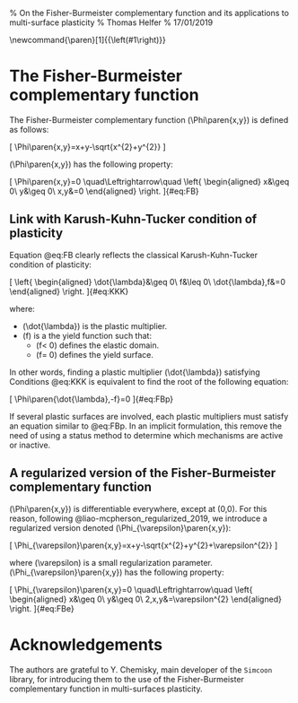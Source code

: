 % On the Fisher-Burmeister complementary function and its applications to multi-surface plasticity
% Thomas Helfer
% 17/01/2019

\newcommand{\paren}[1]{{\left(#1\right)}}

# The Fisher-Burmeister complementary function

The Fisher-Burmeister complementary function \(\Phi\paren{x,y}\) is
defined as follows:

\[
\Phi\paren{x,y}=x+y-\sqrt{x^{2}+y^{2}}
\]

\(\Phi\paren{x,y}\) has the following property:

\[
\Phi\paren{x,y}=0
\quad\Leftrightarrow\quad
\left\{
\begin{aligned}
x&\geq 0\\
y&\geq 0\\
x\,y&=0
\end{aligned}
\right.
\]{#eq:FB}

## Link with Karush-Kuhn-Tucker condition of plasticity

Equation @eq:FB clearly reflects the classical Karush-Kuhn-Tucker
condition of plasticity:

\[
\left\{
\begin{aligned}
\dot{\lambda}&\geq 0\\
f&\leq 0\\
\dot{\lambda}\,f&=0
\end{aligned}
\right.
\]{#eq:KKK}

where:

- \(\dot{\lambda}\) is the plastic multiplier.
- \(f\) is a the yield function such that:
    - \(f< 0\) defines the elastic domain.
    - \(f= 0\) defines the yield surface.

In other words, finding a plastic multiplier \(\dot{\lambda}\)
satisfying Conditions @eq:KKK is equivalent to find the root of the
following equation:

\[
\Phi\paren{\dot{\lambda},-f}=0
\]{#eq:FBp}

If several plastic surfaces are involved, each plastic multipliers must
satisfy an equation similar to @eq:FBp. In an implicit formulation, this
remove the need of using a status method to determine which mechanisms
are active or inactive.


## A regularized version of the Fisher-Burmeister complementary function

\(\Phi\paren{x,y}\) is differentiable everywhere, except at \(0,0\). For
this reason, following @liao-mcpherson_regularized_2019, we introduce a
regularized version denoted \(\Phi_{\varepsilon}\paren{x,y}\):

\[
\Phi_{\varepsilon}\paren{x,y}=x+y-\sqrt{x^{2}+y^{2}+\varepsilon^{2}}
\]

where \(\varepsilon\) is a small regularization parameter.
\(\Phi_{\varepsilon}\paren{x,y}\) has the following property:

\[
\Phi_{\varepsilon}\paren{x,y}=0
\quad\Leftrightarrow\quad
\left\{
\begin{aligned}
x&\geq 0\\
y&\geq 0\\
2\,x\,y&=\varepsilon^{2}
\end{aligned}
\right.
\]{#eq:FBe}




# Acknowledgements

The authors are grateful to Y. Chemisky, main developer of the `Simcoon`
library, for introducing them to the use of the Fisher-Burmeister
complementary function in multi-surfaces plasticity.